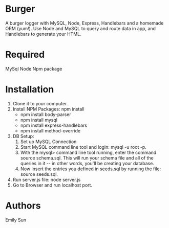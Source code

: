 # Burger
  A burger logger with MySQL, Node, Express, Handlebars and a homemade ORM (yum!). Use Node and MySQL to query and route data in app, and Handlebars to generate your HTML.

# Required
  MySql
  Node
  Npm package

# Installation
  1. Clone it to your computer.
  2. Install NPM Packages: npm install
      * npm install body-parser
      * npm install mysql
      * npm install express-handlebars
      * npm install method-override
  3. DB Setup:
      1. Set up MySQL Connection
      2. Start MySQL command line tool and login: mysql -u root -p.
      3. With the mysql> command line tool running, enter the command source schema.sql. This will run your schema file and all of the queries in it -- in other words, you'll be creating your database.
      4. Now insert the entries you defined in seeds.sql by running the file: source seeds.sql.
  4.  Run server.js file: node server.js
  5. Go to Browser and run localhost port.
# Authors

  Emily Sun
  
  



